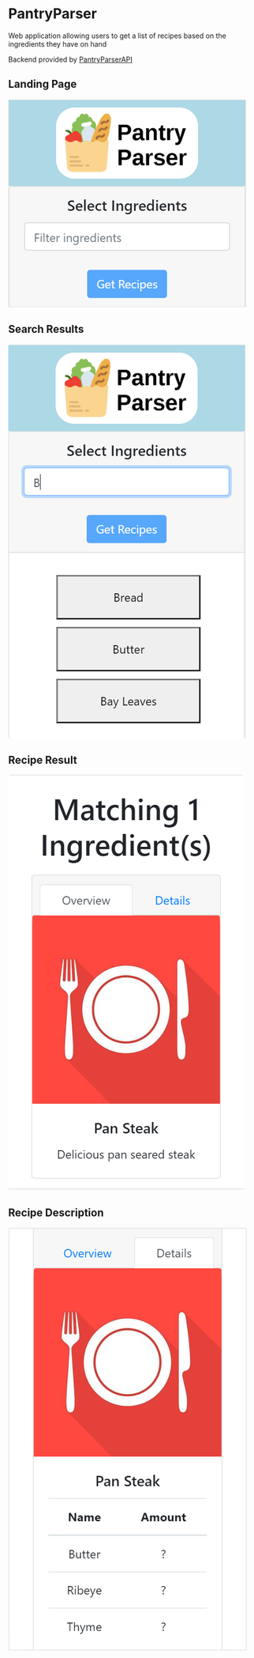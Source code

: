 # PantryParser
Web application allowing users to get a list of recipes based on the ingredients they have on hand

Backend provided by [PantryParserAPI](https://github.com/Issier/PantryParserAPI)

## Landing Page
![alt text](screenshots/pantryParserLandingPage.PNG)

## Search Results
![alt text](screenshots/pantryParserSearch.PNG)

## Recipe Result
![alt text](screenshots/pantryParserRecipe.PNG)

## Recipe Description
![alt text](screenshots/pantryParserRecipeDetails.PNG)
